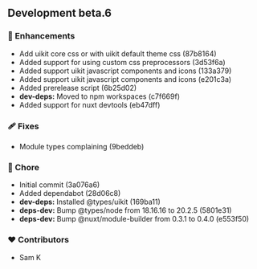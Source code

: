 ## Development beta.6


### 🚀 Enhancements

- Add uikit core css or with uikit default theme css (87b8164)
- Added support for using custom css preprocessors (3d53f6a)
- Added support uikit javascript components and icons (133a379)
- Added support uikit javascript components and icons (e201c3a)
- Added prerelease script (6b25d02)
- **dev-deps:** Moved to npm workspaces (c7f669f)
- Added support for nuxt devtools (eb47dff)

### 🩹 Fixes

- Module types complaining (9beddeb)

### 🏡 Chore

- Initial commit (3a076a6)
- Added dependabot (28d06c8)
- **dev-deps:** Installed @types/uikit (169ba11)
- **deps-dev:** Bump @types/node from 18.16.16 to 20.2.5 (5801e31)
- **deps-dev:** Bump @nuxt/module-builder from 0.3.1 to 0.4.0 (e553f50)

### ❤️  Contributors

- Sam K
